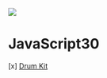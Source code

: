 ﻿![](https://javascript30.com/images/JS3-social-share.png)

# JavaScript30

[x] [Drum Kit](https://imkaka.github.io/JavaScript30/01%20-%20JavaScript%20Drum%20Kit/)